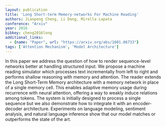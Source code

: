 ```yaml
---
layout: publication
title: 'Long Short-term Memory-networks For Machine Reading'
authors: Jianpeng Cheng, Li Dong, Mirella Lapata
conference: "Arxiv"
year: 2016
bibkey: cheng2016long
additional_links:
  - {name: "Paper", url: "https://arxiv.org/abs/1601.06733"}
tags: ['Attention Mechanism', 'Model Architecture']
---
```

In this paper we address the question of how to render sequence-level
networks better at handling structured input. We propose a machine reading
simulator which processes text incrementally from left to right and performs
shallow reasoning with memory and attention. The reader extends the Long
Short-Term Memory architecture with a memory network in place of a single
memory cell. This enables adaptive memory usage during recurrence with neural
attention, offering a way to weakly induce relations among tokens. The system
is initially designed to process a single sequence but we also demonstrate how
to integrate it with an encoder-decoder architecture. Experiments on language
modeling, sentiment analysis, and natural language inference show that our
model matches or outperforms the state of the art.

